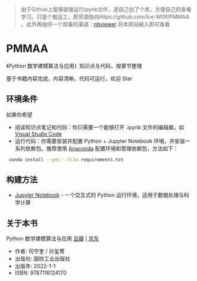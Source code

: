 > 由于Github上能够直接运行ipynb文件，遂自己创了个库，方便自己的查看学习，只是个搬运工，原资源指向https://github.com/Ice-W0lf/PMMAA 。此外再提供一个观看的渠道：[nbviewer](https://nbviewer.org/) 将本网站输入即可查看

# PMMAA

《Python 数学建模算法与应用》知识点与代码，按章节整理

基于书籍内容完成，内容清晰，代码可运行，欢迎 Star

## 环境条件

如果你希望

- 阅读知识点笔记和代码：你只需要一个能够打开 .ipynb 文件的编辑器，如 [Visual Studio Code](https://code.visualstudio.com/) 
- 运行代码：你需要安装并配置 Python + Jupyter Notebook 环境，并安装一系列依赖包。推荐使用 [Anaconda](https://www.anaconda.com/download/) 配置环境和管理依赖包，方法如下：

```bash
 conda install --yes --file requirements.txt
```

## 构建方法

* [Jupyter Notebook](http://jupyter.org/) - 一个交互式的 Python 运行环境，适用于数据处理与科学计算

## 关于本书

Python 数学建模算法与应用 [豆瓣](https://book.douban.com/subject/36096502/) | [京东](https://item.jd.com/13066751.html) 

- 作者: 司守奎 / 孙玺菁
- 出版社: 国防工业出版社
- 出版年: 2022-1-1
- ISBN: 9787118124170
